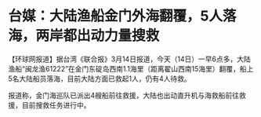 # 台媒：大陆渔船金门外海翻覆，5人落海，两岸都出动力量搜救

【环球网报道】据台湾《联合报》3月14日报道，今天（14日）一早6点多，大陆渔船“闽龙渔61222”在金门东碇岛西南1.1海里（距离翟山西南15海里）翻覆，船上5名大陆船员落海，目前大陆方面已救起1人，仍有4人待救。

报道称，金门海巡队已派出4艘船前往救援，大陆也出动直升机与海救船前往救援，目前搜救任务进行中。

